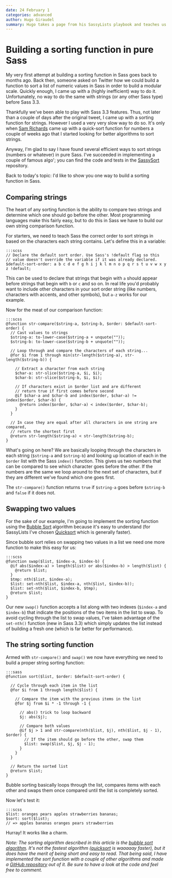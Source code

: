 ```yaml
---
date: 24 February 1
categories: advanced
author: Hugo Giraudel
summary: Hugo takes a page from his SassyLists playbook and teaches us how to build a string sorting function in pure Sass.
---
```


# Building a sorting function in pure Sass

My very first attempt at building a sorting function in Sass goes back to months ago. Back then, someone asked on Twitter how we could build a function to sort a list of numeric values in Sass in order to build a modular scale. Quickly enough, I came up with a (highly inefficient) way to do it. Unfortunately, no way to do the same with strings (or any other Sass type) before Sass 3.3. 

Thankfully we've been able to play with Sass 3.3 features. Thus, not later than a couple of days after the original tweet, I came up with a sorting function for strings. However I used a very very slow way to do so. It's only when [Sam Richards](http://twitter.com/snugug) came up with a quick-sort function for numbers a couple of weeks ago that I started looking for better algorithms to sort strings.

Anyway, I'm glad to say I have found several efficient ways to sort strings (numbers or whatever) in pure Sass. I've succeeded in implementing a couple of famous algo'; you can find the code and tests in the [SassySort](https://github.com/HugoGiraudel/Sass-sort) repository. 

Back to today's topic: I'd like to show you one way to build a sorting function in Sass. 

## Comparing strings

The heart of any sorting function is the ability to compare two strings and determine which one should go before the other. Most programming languages make this fairly easy, but to do this in Sass we have to build our own string comparison function.

For starters, we need to teach Sass the correct order to sort strings in based on the characters each string contains. Let's define this in a variable:

    :::scss
    // Declare the default sort order. Use Sass's !default flag so this
    // value doesn't override the variable if it was already declared.
    $default-sort-order: a b c d e f g h i j k l m n o p q r s t u v w x y z !default;

This can be used to declare that strings that begin with `a` should appear before strings that begin with `b` or `c` and so on. In real life you'd probably want to include other characters in your sort order string (like numbers, characters with accents, and other symbols), but `a-z` works for our example.

Now for the meat of our comparison function:

    :::scss
    @function str-compare($string-a, $string-b, $order: $default-sort-order) {
      // Cast values to strings
      $string-a: to-lower-case($string-a + unquote(""));
      $string-b: to-lower-case($string-b + unquote(""));      

      // Loop through and compare the characters of each string...
      @for $i from 1 through min(str-length($string-a), str-length($string-b)) {

        // Extract a character from each string
        $char-a: str-slice($string-a, $i, $i);
        $char-b: str-slice($string-b, $i, $i);
        
        // If characters exist in $order list and are different
        // return true if first comes before second
        @if $char-a and $char-b and index($order, $char-a) != index($order, $char-b) {
          @return index($order, $char-a) < index($order, $char-b);
        }
      }
      
      // In case they are equal after all characters in one string are compared,
      // return the shortest first
      @return str-length($string-a) < str-length($string-b);
    }

What's going on here? We are basically looping through the characters in each string (`$string-a` and `$string-b`) and looking up location of each in the `$order` list with the Sass `index()` function. This gives us two numbers that can be compared to see which character goes before the other. If the numbers are the same we loop around to the next set of characters, but if they are different we've found which one goes first.

The `str-compare()` function returns `true` if `$string-a` goes before `$string-b` and `false` if it does not.

## Swapping two values

For the sake of our example, I'm going to implement the sorting function using the [Bubble Sort](http://en.wikipedia.org/wiki/Bubble_sort) algorithm because it's easy to understand (for SassyLists I've chosen [Quicksort](http://en.wikipedia.org/wiki/Quicksort) which is generally faster).

Since bubble sort relies on swapping two values in a list we need one more function to make this easy for us:

    :::scss
    @function swap($list, $index-a, $index-b) {
      @if abs($index-a) > length($list) or abs($index-b) > length($list) {
        @return $list;
      }
      $tmp: nth($list, $index-a);
      $list: set-nth($list, $index-a, nth($list, $index-b));
      $list: set-nth($list, $index-b, $tmp);
      @return $list;
    }

Our new `swap()` function accepts a list along with two indexes (`$index-a` and `$index-b`) that indicate the positions of the two items in the list to swap. To avoid cycling through the list to swap values, I've taken advantage of the `set-nth()` function (new in Sass 3.3) which simply updates the list instead of building a fresh one (which is far better for performance).

## The string sorting function

Armed with `str-compare()` and `swap()` we now have everything we need to build a proper string sorting function:

    :::sass
    @function sort($list, $order: $default-sort-order) {

      // Cycle through each item in the list
      @for $i from 1 through length($list) {

        // Compare the item with the previous items in the list
        @for $j from $i * -1 through -1 {

          // abs() trick to loop backward
          $j: abs($j);

          // Compare both values
          @if $j > 1 and str-compare(nth($list, $j), nth($list, $j - 1), $order) {
            // If the item should go before the other, swap them
            $list: swap($list, $j, $j - 1);
          }
        }
      }

      // Return the sorted list
      @return $list;
    }

Bubble sorting basically loops through the list, compares items with each other and swaps them once compared until the list is completely sorted.

Now let's test it:

    :::scss
    $list: oranges pears apples strawberries bananas;
    $sort: sort($list);
    // => apples bananas oranges pears strawberries

Hurray! It works like a charm.

*Note: The sorting algorithm described in this article is the [bubble sort algorithm](http://en.wikipedia.org/wiki/Bubble_sort). It's not the fastest algorithm ([quicksort](http://en.wikipedia.org/wiki/Quicksort) is waaaaay faster), but it does have the merit of being short and easy to read. That being said, I have implemented the sort function with a couple of other algorithms and made a [GitHub repository](https://github.com/HugoGiraudel/Sass-sort) out of it. Be sure to have a look at the code and feel free to comment.*
